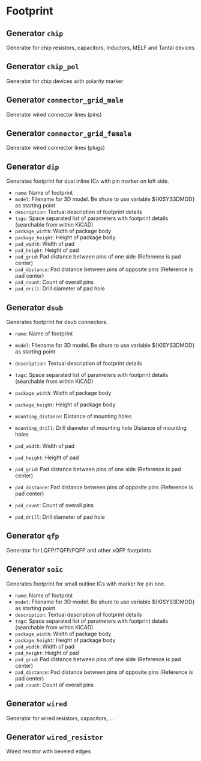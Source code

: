 # Footprint

## Generator `chip`

Generator for chip resistors, capacitors, inductors, MELF and Tantal devices

## Generator `chip_pol`

Generator for chip devices with polarity marker

## Generator `connector_grid_male`

Generator wired connector lines (pins)

## Generator `connector_grid_female`

Generator wired connector lines (plugs)

## Generator `dip`

Generates footprint for dual inline ICs with pin marker on left side.

* `name`: Name of footprint
* `model`: Filename for 3D model. Be shure to use variable ${KISYS3DMOD} as starting point
* `description`: Textual description of footprint details
* `tags`: Space separated list of parameters with footprint details (searchable from within KiCAD)
* `package_width`: Width of package body
* `package_height`: Height of package body
* `pad_width`: Width of pad
* `pad_height`: Height of pad
* `pad_grid`: Pad distance between pins of one side (Reference is pad center)
* `pad_distance`: Pad distance between pins of opposite pins (Reference is pad center)
* `pad_count`: Count of overall pins
* `pad_drill`: Drill diameter of pad hole


## Generator `dsub`

Generates footprint for dsub connectors.

* `name`: Name of footprint
* `model`: Filename for 3D model. Be shure to use variable ${KISYS3DMOD} as starting point
* `description`: Textual description of footprint details
* `tags`: Space separated list of parameters with footprint details (searchable from within KiCAD)
* `package_width`: Width of package body
* `package_height`: Height of package body
* `mounting_distance`: Distance of mounting holes
* `mounting_drill`: Drill diameter of mounting hole Distance of mounting holes

* `pad_width`: Width of pad
* `pad_height`: Height of pad
* `pad_grid`: Pad distance between pins of one side (Reference is pad center)
* `pad_distance`: Pad distance between pins of opposite pins (Reference is pad center)
* `pad_count`: Count of overall pins
* `pad_drill`: Drill diameter of pad hole


## Generator `qfp`

Generator for LQFP/TQFP/PQFP and other xQFP footprints

## Generator `soic`

Generates footprint for small outline ICs with marker for pin one.

* `name`: Name of footprint
* `model`: Filename for 3D model. Be shure to use variable ${KISYS3DMOD} as starting point
* `description`: Textual description of footprint details
* `tags`: Space separated list of parameters with footprint details (searchable from within KiCAD)
* `package_width`: Width of package body
* `package_height`: Height of package body
* `pad_width`: Width of pad
* `pad_height`: Height of pad
* `pad_grid`: Pad distance between pins of one side (Reference is pad center)
* `pad_distance`: Pad distance between pins of opposite pins (Reference is pad center)
* `pad_count`: Count of overall pins


## Generator `wired`

Generator for wired resistors, capacitors, ...

## Generator `wired_resistor`

Wired resistor with beveled edges

